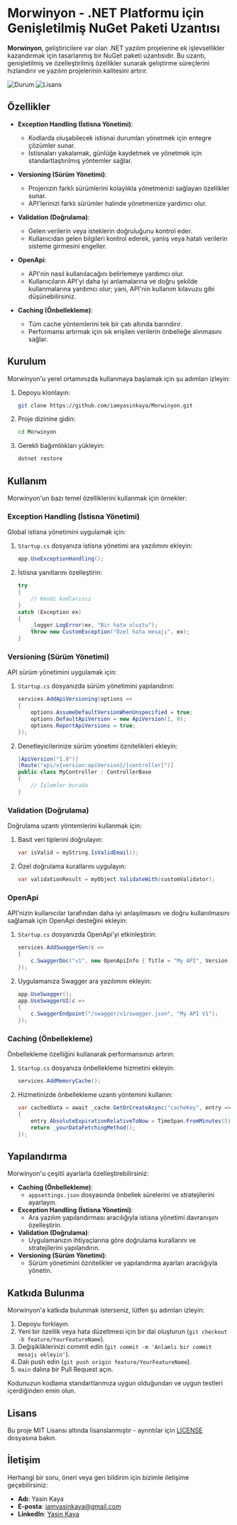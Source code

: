# Morwinyon - .NET Platformu için Genişletilmiş NuGet Paketi Uzantısı

**Morwinyon**, geliştiricilere var olan .NET yazılım projelerine ek işlevsellikler kazandırmak için tasarlanmış bir NuGet paketi uzantısıdır. Bu uzantı, genişletilmiş ve özelleştirilmiş özellikler sunarak geliştirme süreçlerini hızlandırır ve yazılım projelerinin kalitesini artırır.

![Durum](https://img.shields.io/badge/durum-aktif-brightgreen)
![Lisans](https://img.shields.io/badge/lisans-MIT-blue)

## Özellikler

- **Exception Handling (İstisna Yönetimi)**: 
  - Kodlarda oluşabilecek istisnai durumları yönetmek için entegre çözümler sunar.
  - İstisnaları yakalamak, günlüğe kaydetmek ve yönetmek için standartlaştırılmış yöntemler sağlar.

- **Versioning (Sürüm Yönetimi)**: 
  - Projenizin farklı sürümlerini kolaylıkla yönetmenizi sağlayan özellikler sunar.
  - API'lerinizi farklı sürümler halinde yönetmenize yardımcı olur.

- **Validation (Doğrulama)**: 
  - Gelen verilerin veya isteklerin doğruluğunu kontrol eder.
  - Kullanıcıdan gelen bilgileri kontrol ederek, yanlış veya hatalı verilerin sisteme girmesini engeller.

- **OpenApi**: 
  - API'nin nasıl kullanılacağını belirlemeye yardımcı olur.
  - Kullanıcıların API'yi daha iyi anlamalarına ve doğru şekilde kullanmalarına yardımcı olur; yani, API'nin kullanım kılavuzu gibi düşünebilirsiniz.

- **Caching (Önbellekleme)**: 
  - Tüm cache yöntemlerini tek bir çatı altında barındırır.
  - Performansı artırmak için sık erişilen verilerin önbelleğe alınmasını sağlar.

## Kurulum

Morwinyon'u yerel ortamınızda kullanmaya başlamak için şu adımları izleyin:

1. Depoyu klonlayın:
    ```bash
    git clone https://github.com/iamyasinkaya/Morwinyon.git
    ```
2. Proje dizinine gidin:
    ```bash
    cd Morwinyon
    ```
3. Gerekli bağımlılıkları yükleyin:
    ```bash
    dotnet restore
    ```

## Kullanım

Morwinyon'un bazı temel özelliklerini kullanmak için örnekler:

### Exception Handling (İstisna Yönetimi)

Global istisna yönetimini uygulamak için:

1. `Startup.cs` dosyanıza istisna yönetimi ara yazılımını ekleyin:
    ```csharp
    app.UseExceptionHandling();
    ```
2. İstisna yanıtlarını özelleştirin:
    ```csharp
    try
    {
        // Kendi kodlarınız
    }
    catch (Exception ex)
    {
        _logger.LogError(ex, "Bir hata oluştu");
        throw new CustomException("Özel hata mesajı", ex);
    }
    ```

### Versioning (Sürüm Yönetimi)

API sürüm yönetimini uygulamak için:

1. `Startup.cs` dosyanızda sürüm yönetimini yapılandırın:
    ```csharp
    services.AddApiVersioning(options =>
    {
        options.AssumeDefaultVersionWhenUnspecified = true;
        options.DefaultApiVersion = new ApiVersion(1, 0);
        options.ReportApiVersions = true;
    });
    ```
2. Denetleyicilerinize sürüm yönetimi öznitelikleri ekleyin:
    ```csharp
    [ApiVersion("1.0")]
    [Route("api/v{version:apiVersion}/[controller]")]
    public class MyController : ControllerBase
    {
        // İşlemler burada
    }
    ```

### Validation (Doğrulama)

Doğrulama uzantı yöntemlerini kullanmak için:

1. Basit veri tiplerini doğrulayın:
    ```csharp
    var isValid = myString.IsValidEmail();
    ```
2. Özel doğrulama kurallarını uygulayın:
    ```csharp
    var validationResult = myObject.ValidateWith(customValidator);
    ```

### OpenApi

API'nizin kullanıcılar tarafından daha iyi anlaşılmasını ve doğru kullanılmasını sağlamak için OpenApi desteğini ekleyin:

1. `Startup.cs` dosyanızda OpenApi'yi etkinleştirin:
    ```csharp
    services.AddSwaggerGen(c =>
    {
        c.SwaggerDoc("v1", new OpenApiInfo { Title = "My API", Version = "v1" });
    });
    ```
2. Uygulamanıza Swagger ara yazılımını ekleyin:
    ```csharp
    app.UseSwagger();
    app.UseSwaggerUI(c =>
    {
        c.SwaggerEndpoint("/swagger/v1/swagger.json", "My API V1");
    });
    ```

### Caching (Önbellekleme)

Önbellekleme özelliğini kullanarak performansınızı artırın:

1. `Startup.cs` dosyanıza önbellekleme hizmetini ekleyin:
    ```csharp
    services.AddMemoryCache();
    ```
2. Hizmetinizde önbellekleme uzantı yöntemini kullanın:
    ```csharp
    var cachedData = await _cache.GetOrCreateAsync("cacheKey", entry =>
    {
        entry.AbsoluteExpirationRelativeToNow = TimeSpan.FromMinutes(5);
        return _yourDataFetchingMethod();
    });
    ```

## Yapılandırma

Morwinyon'u çeşitli ayarlarla özelleştirebilirsiniz:

- **Caching (Önbellekleme)**:
  - `appsettings.json` dosyasında önbellek sürelerini ve stratejilerini ayarlayın.
- **Exception Handling (İstisna Yönetimi)**:
  - Ara yazılım yapılandırması aracılığıyla istisna yönetimi davranışını özelleştirin.
- **Validation (Doğrulama)**:
  - Uygulamanızın ihtiyaçlarına göre doğrulama kurallarını ve stratejilerini yapılandırın.
- **Versioning (Sürüm Yönetimi)**:
  - Sürüm yönetimini öznitelikler ve yapılandırma ayarları aracılığıyla yönetin.

## Katkıda Bulunma

Morwinyon'a katkıda bulunmak isterseniz, lütfen şu adımları izleyin:

1. Depoyu forklayın.
2. Yeni bir özellik veya hata düzeltmesi için bir dal oluşturun (`git checkout -b feature/YourFeatureName`).
3. Değişikliklerinizi commit edin (`git commit -m 'Anlamlı bir commit mesajı ekleyin'`).
4. Dalı push edin (`git push origin feature/YourFeatureName`).
5. `main` dalına bir Pull Request açın.

Kodunuzun kodlama standartlarımıza uygun olduğundan ve uygun testleri içerdiğinden emin olun.

## Lisans

Bu proje MIT Lisansı altında lisanslanmıştır - ayrıntılar için [LICENSE](LICENSE) dosyasına bakın.



## İletişim

Herhangi bir soru, öneri veya geri bildirim için bizimle iletişime geçebilirsiniz:

- **Adı**: Yasin Kaya
- **E-posta**: iamyasinkaya@gmail.com
- **LinkedIn**: [Yasin Kaya](https://www.linkedin.com/in/yourprofile)
